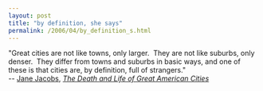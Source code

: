 ```yaml
---
layout: post
title: "by definition, she says"
permalink: /2006/04/by_definition_s.html
---
```


"Great cities are not like towns, only larger.  They are not like suburbs, only denser.  They differ from towns and suburbs in basic ways, and one of these is that cities are, by definition, full of strangers."  
\-\- [Jane Jacobs](http://www.nytimes.com/2006/04/25/books/25cnd-jacobs.html "nytimes obituary"), [_The Death and Life of Great American Cities_](http://www.amazon.com/gp/product/067974195X/)